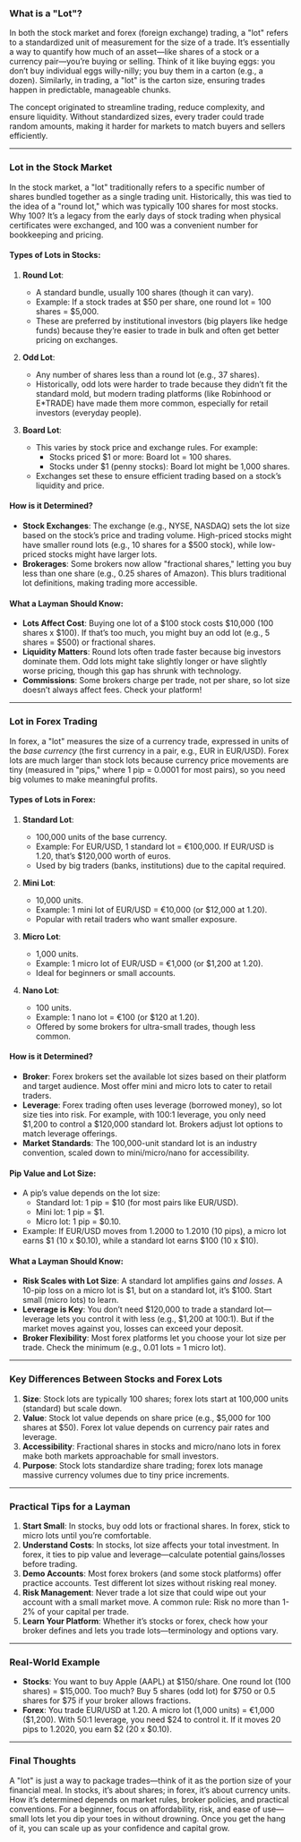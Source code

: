 

### What is a "Lot"?
In both the stock market and forex (foreign exchange) trading, a "lot" refers to a standardized unit of measurement for the size of a trade. It’s essentially a way to quantify how much of an asset—like shares of a stock or a currency pair—you’re buying or selling. Think of it like buying eggs: you don’t buy individual eggs willy-nilly; you buy them in a carton (e.g., a dozen). Similarly, in trading, a "lot" is the carton size, ensuring trades happen in predictable, manageable chunks.

The concept originated to streamline trading, reduce complexity, and ensure liquidity. Without standardized sizes, every trader could trade random amounts, making it harder for markets to match buyers and sellers efficiently.

---

### Lot in the Stock Market
In the stock market, a "lot" traditionally refers to a specific number of shares bundled together as a single trading unit. Historically, this was tied to the idea of a "round lot," which was typically 100 shares for most stocks. Why 100? It’s a legacy from the early days of stock trading when physical certificates were exchanged, and 100 was a convenient number for bookkeeping and pricing.

#### Types of Lots in Stocks:
1. **Round Lot**: 
   - A standard bundle, usually 100 shares (though it can vary).
   - Example: If a stock trades at $50 per share, one round lot = 100 shares = $5,000.
   - These are preferred by institutional investors (big players like hedge funds) because they’re easier to trade in bulk and often get better pricing on exchanges.

2. **Odd Lot**: 
   - Any number of shares less than a round lot (e.g., 37 shares).
   - Historically, odd lots were harder to trade because they didn’t fit the standard mold, but modern trading platforms (like Robinhood or E*TRADE) have made them more common, especially for retail investors (everyday people).

3. **Board Lot**: 
   - This varies by stock price and exchange rules. For example:
     - Stocks priced $1 or more: Board lot = 100 shares.
     - Stocks under $1 (penny stocks): Board lot might be 1,000 shares.
   - Exchanges set these to ensure efficient trading based on a stock’s liquidity and price.

#### How is it Determined?
- **Stock Exchanges**: The exchange (e.g., NYSE, NASDAQ) sets the lot size based on the stock’s price and trading volume. High-priced stocks might have smaller round lots (e.g., 10 shares for a $500 stock), while low-priced stocks might have larger lots.
- **Brokerages**: Some brokers now allow "fractional shares," letting you buy less than one share (e.g., 0.25 shares of Amazon). This blurs traditional lot definitions, making trading more accessible.

#### What a Layman Should Know:
- **Lots Affect Cost**: Buying one lot of a $100 stock costs $10,000 (100 shares x $100). If that’s too much, you might buy an odd lot (e.g., 5 shares = $500) or fractional shares.
- **Liquidity Matters**: Round lots often trade faster because big investors dominate them. Odd lots might take slightly longer or have slightly worse pricing, though this gap has shrunk with technology.
- **Commissions**: Some brokers charge per trade, not per share, so lot size doesn’t always affect fees. Check your platform!

---

### Lot in Forex Trading
In forex, a "lot" measures the size of a currency trade, expressed in units of the *base currency* (the first currency in a pair, e.g., EUR in EUR/USD). Forex lots are much larger than stock lots because currency price movements are tiny (measured in "pips," where 1 pip = 0.0001 for most pairs), so you need big volumes to make meaningful profits.

#### Types of Lots in Forex:
1. **Standard Lot**: 
   - 100,000 units of the base currency.
   - Example: For EUR/USD, 1 standard lot = €100,000. If EUR/USD is 1.20, that’s $120,000 worth of euros.
   - Used by big traders (banks, institutions) due to the capital required.

2. **Mini Lot**: 
   - 10,000 units.
   - Example: 1 mini lot of EUR/USD = €10,000 (or $12,000 at 1.20).
   - Popular with retail traders who want smaller exposure.

3. **Micro Lot**: 
   - 1,000 units.
   - Example: 1 micro lot of EUR/USD = €1,000 (or $1,200 at 1.20).
   - Ideal for beginners or small accounts.

4. **Nano Lot**: 
   - 100 units.
   - Example: 1 nano lot = €100 (or $120 at 1.20).
   - Offered by some brokers for ultra-small trades, though less common.

#### How is it Determined?
- **Broker**: Forex brokers set the available lot sizes based on their platform and target audience. Most offer mini and micro lots to cater to retail traders.
- **Leverage**: Forex trading often uses leverage (borrowed money), so lot size ties into risk. For example, with 100:1 leverage, you only need $1,200 to control a $120,000 standard lot. Brokers adjust lot options to match leverage offerings.
- **Market Standards**: The 100,000-unit standard lot is an industry convention, scaled down to mini/micro/nano for accessibility.

#### Pip Value and Lot Size:
- A pip’s value depends on the lot size:
  - Standard lot: 1 pip = $10 (for most pairs like EUR/USD).
  - Mini lot: 1 pip = $1.
  - Micro lot: 1 pip = $0.10.
- Example: If EUR/USD moves from 1.2000 to 1.2010 (10 pips), a micro lot earns $1 (10 x $0.10), while a standard lot earns $100 (10 x $10).

#### What a Layman Should Know:
- **Risk Scales with Lot Size**: A standard lot amplifies gains *and losses*. A 10-pip loss on a micro lot is $1, but on a standard lot, it’s $100. Start small (micro lots) to learn.
- **Leverage is Key**: You don’t need $120,000 to trade a standard lot—leverage lets you control it with less (e.g., $1,200 at 100:1). But if the market moves against you, losses can exceed your deposit.
- **Broker Flexibility**: Most forex platforms let you choose your lot size per trade. Check the minimum (e.g., 0.01 lots = 1 micro lot).

---

### Key Differences Between Stocks and Forex Lots
1. **Size**: Stock lots are typically 100 shares; forex lots start at 100,000 units (standard) but scale down.
2. **Value**: Stock lot value depends on share price (e.g., $5,000 for 100 shares at $50). Forex lot value depends on currency pair rates and leverage.
3. **Accessibility**: Fractional shares in stocks and micro/nano lots in forex make both markets approachable for small investors.
4. **Purpose**: Stock lots standardize share trading; forex lots manage massive currency volumes due to tiny price increments.

---

### Practical Tips for a Layman
1. **Start Small**: In stocks, buy odd lots or fractional shares. In forex, stick to micro lots until you’re comfortable.
2. **Understand Costs**: In stocks, lot size affects your total investment. In forex, it ties to pip value and leverage—calculate potential gains/losses before trading.
3. **Demo Accounts**: Most forex brokers (and some stock platforms) offer practice accounts. Test different lot sizes without risking real money.
4. **Risk Management**: Never trade a lot size that could wipe out your account with a small market move. A common rule: Risk no more than 1-2% of your capital per trade.
5. **Learn Your Platform**: Whether it’s stocks or forex, check how your broker defines and lets you trade lots—terminology and options vary.

---

### Real-World Example
- **Stocks**: You want to buy Apple (AAPL) at $150/share. One round lot (100 shares) = $15,000. Too much? Buy 5 shares (odd lot) for $750 or 0.5 shares for $75 if your broker allows fractions.
- **Forex**: You trade EUR/USD at 1.20. A micro lot (1,000 units) = €1,000 ($1,200). With 50:1 leverage, you need $24 to control it. If it moves 20 pips to 1.2020, you earn $2 (20 x $0.10).

---

### Final Thoughts
A "lot" is just a way to package trades—think of it as the portion size of your financial meal. In stocks, it’s about shares; in forex, it’s about currency units. How it’s determined depends on market rules, broker policies, and practical conventions. For a beginner, focus on affordability, risk, and ease of use—small lots let you dip your toes in without drowning. Once you get the hang of it, you can scale up as your confidence and capital grow.

